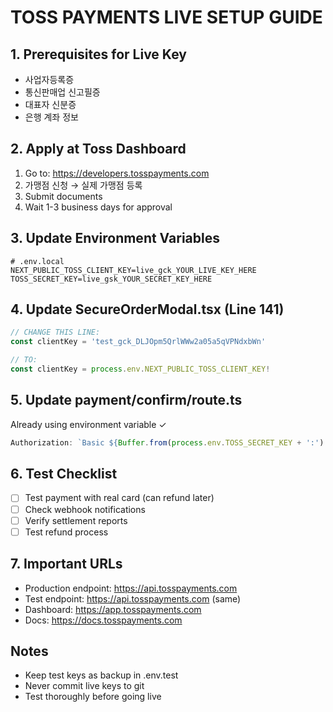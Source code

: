 # TOSS PAYMENTS LIVE SETUP GUIDE

## 1. Prerequisites for Live Key
- 사업자등록증 
- 통신판매업 신고필증
- 대표자 신분증
- 은행 계좌 정보

## 2. Apply at Toss Dashboard
1. Go to: https://developers.tosspayments.com
2. 가맹점 신청 → 실제 가맹점 등록
3. Submit documents
4. Wait 1-3 business days for approval

## 3. Update Environment Variables
```env
# .env.local
NEXT_PUBLIC_TOSS_CLIENT_KEY=live_gck_YOUR_LIVE_KEY_HERE
TOSS_SECRET_KEY=live_gsk_YOUR_SECRET_KEY_HERE
```

## 4. Update SecureOrderModal.tsx (Line 141)
```javascript
// CHANGE THIS LINE:
const clientKey = 'test_gck_DLJOpm5QrlWWw2a05a5qVPNdxbWn'

// TO:
const clientKey = process.env.NEXT_PUBLIC_TOSS_CLIENT_KEY!
```

## 5. Update payment/confirm/route.ts
Already using environment variable ✓
```javascript
Authorization: `Basic ${Buffer.from(process.env.TOSS_SECRET_KEY + ':').toString('base64')}`
```

## 6. Test Checklist
- [ ] Test payment with real card (can refund later)
- [ ] Check webhook notifications
- [ ] Verify settlement reports
- [ ] Test refund process

## 7. Important URLs
- Production endpoint: https://api.tosspayments.com
- Test endpoint: https://api.tosspayments.com (same)
- Dashboard: https://app.tosspayments.com
- Docs: https://docs.tosspayments.com

## Notes
- Keep test keys as backup in .env.test
- Never commit live keys to git
- Test thoroughly before going live
